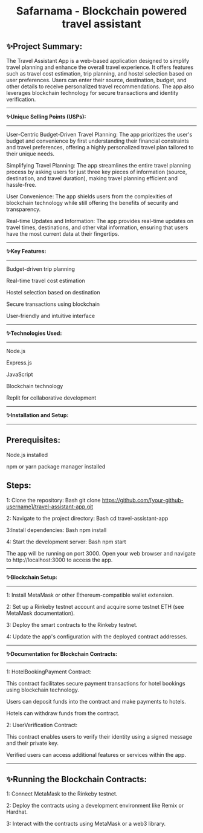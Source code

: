 <h1 align="center">Safarnama - Blockchain powered travel assistant</h1>

**✨Project Summary:**
----------------------------------------------------------

The Travel Assistant App is a web-based application designed to simplify travel planning and enhance the overall travel experience. It offers features such as travel cost estimation, trip planning, and hostel selection based on user preferences. Users can enter their source, destination, budget, and other details to receive personalized travel recommendations. The app also leverages blockchain technology for secure transactions and identity verification.

-----------------------------------------------------------

**✨Unique Selling Points (USPs):**

----------------------------------------------------------

User-Centric Budget-Driven Travel Planning: The app prioritizes the user's budget and convenience by first understanding their financial constraints and travel preferences, offering a highly personalized travel plan tailored to their unique needs.

Simplifying Travel Planning: The app streamlines the entire travel planning process by asking users for just three key pieces of information (source, destination, and travel duration), making travel planning efficient and hassle-free.

User Convenience: The app shields users from the complexities of blockchain technology while still offering the benefits of security and transparency.

Real-time Updates and Information: The app provides real-time updates on travel times, destinations, and other vital information, ensuring that users have the most current data at their fingertips.

----------------------------------------------

**✨Key Features:**

-----------------------------------------------

Budget-driven trip planning

Real-time travel cost estimation

Hostel selection based on destination

Secure transactions using blockchain

User-friendly and intuitive interface

---------------------------------------------------

**✨Technologies Used:**

---------------------------------------------------

Node.js

Express.js

JavaScript

Blockchain technology

Replit for collaborative development

----------------------------------------------------

**✨Installation and Setup:**

---------------------------------------------------

**Prerequisites:**
------------------


Node.js installed

npm or yarn package manager installed

**Steps:**
-----------------


1: Clone the repository:
Bash
git clone https://github.com/[your-github-username]/travel-assistant-app.git


2: Navigate to the project directory:
Bash
cd travel-assistant-app

3:Install dependencies:
Bash
npm install

4: Start the development server:
Bash
npm start

The app will be running on port 3000. Open your web browser and navigate to http://localhost:3000 to access the app.

-------------------------------------

**✨Blockchain Setup:**

--------------------------------------

1: Install MetaMask or other Ethereum-compatible wallet extension.

2: Set up a Rinkeby testnet account and acquire some testnet ETH (see MetaMask documentation).

3: Deploy the smart contracts to the Rinkeby testnet.

4: Update the app's configuration with the deployed contract addresses.

-------------------------------------------------

**✨Documentation for Blockchain Contracts:**

-------------------------------------------------

1: HotelBookingPayment Contract:

This contract facilitates secure payment transactions for hotel bookings using blockchain technology.

Users can deposit funds into the contract and make payments to hotels.

Hotels can withdraw funds from the contract.

2: UserVerification Contract:

This contract enables users to verify their identity using a signed message and their private key.

Verified users can access additional features or services within the app.

----------------------------------------------
**✨Running the Blockchain Contracts:**
------------------------------------------------

1: Connect MetaMask to the Rinkeby testnet.

2: Deploy the contracts using a development environment like Remix or Hardhat.

3: Interact with the contracts using MetaMask or a web3 library.





